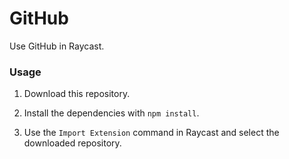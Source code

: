 # GitHub

Use GitHub in Raycast.

### Usage

1. Download this repository.

2. Install the dependencies with `npm install`.

3. Use the `Import Extension` command in Raycast and select the downloaded repository.